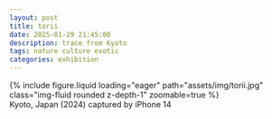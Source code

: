 ```yaml
---
layout: post
title: torii
date: 2025-01-29 21:45:00
description: trace from Kyoto
tags: nature culture exotic
categories: exhibition
---
```


<div class="row">
    <div class="col-sm mt-3 mt-md-0">
        {% include figure.liquid loading="eager" path="assets/img/torii.jpg" class="img-fluid rounded z-depth-1" zoomable=true %}
    </div>
</div>
<div class="caption">
    Kyoto, Japan (2024)
    captured by iPhone 14
</div>
